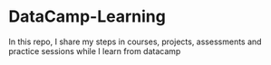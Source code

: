 # DataCamp-Learning
In this repo, I share my steps in courses, projects, assessments and practice sessions while I learn from datacamp   
